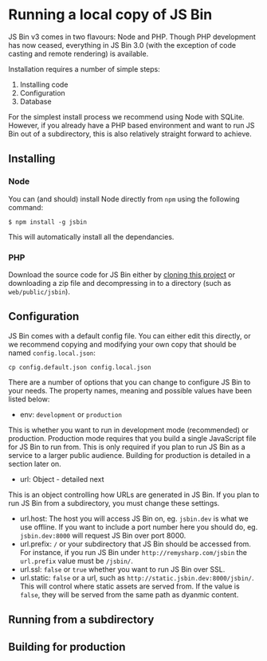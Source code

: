 # Running a local copy of JS Bin

JS Bin v3 comes in two flavours: Node and PHP. Though PHP development has now ceased, everything in JS Bin 3.0 (with the exception of code casting and remote rendering) is available.

Installation requires a number of simple steps:

1. Installing code
2. Configuration
3. Database

For the simplest install process we recommend using Node with SQLite. However, if you already have a PHP based environment and want to run JS Bin out of a subdirectory, this is also relatively straight forward to achieve.

## Installing

### Node

You can (and should) install Node directly from `npm` using the following command:

    $ npm install -g jsbin

This will automatically install all the dependancies.

### PHP

Download the source code for JS Bin either by [cloning this project]() or downloading a zip file and decompressing in to a directory (such as `web/public/jsbin`).

## Configuration

JS Bin comes with a default config file. You can either edit this directly, or we recommend copying and modifying your own copy that should be named `config.local.json`:

    cp config.default.json config.local.json

There are a number of options that you can change to configure JS Bin to your needs. The property names, meaning and possible values have been listed below:

* env: `development` or `production`

This is whether you want to run in development mode (recommended) or production. Production mode requires that you build a single JavaScript file for JS Bin to run from. This is only required if you plan to run JS Bin as a service to a larger public audience. Building for production is detailed in a section later on.

* url: Object - detailed next

This is an object controlling how URLs are generated in JS Bin. If you plan to run JS Bin from a subdirectory, you must change these settings.

* url.host: The host you will access JS Bin on, eg. `jsbin.dev` is what we use offline. If you want to include a port number here you should do, eg. `jsbin.dev:8000` will request JS Bin over port 8000.
* url.prefix: `/` or your subdirectory that JS Bin should be accessed from. For instance, if you run JS Bin under `http://remysharp.com/jsbin` the `url.prefix` value must be `/jsbin/`. 
* url.ssl: `false` or `true` whether you want to run JS Bin over SSL.
* url.static: `false` or a url, such as `http://static.jsbin.dev:8000/jsbin/`. This will control where static assets are served from. If the value is `false`, they will be served from the same path as dyanmic content.




## Running from a subdirectory

## Building for production









